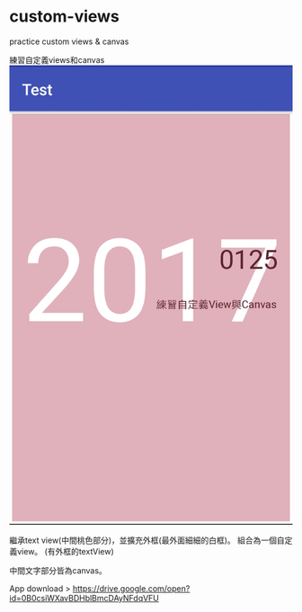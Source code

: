 # custom-views
practice custom views & canvas

練習自定義views和canvas
![Example1](pic1.jpg)

繼承text view(中間桃色部分)，並擴充外框(最外面細細的白框)。
組合為一個自定義view。
(有外框的textView)

中間文字部分皆為canvas。

App download >
https://drive.google.com/open?id=0B0csiWXavBDHblBmcDAyNFdqVFU
